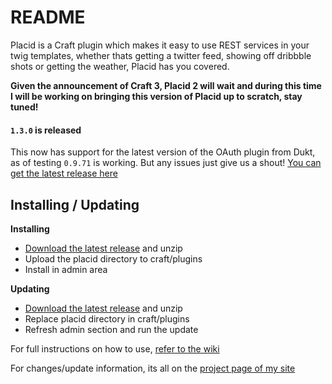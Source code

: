 # README

Placid is a Craft plugin which makes it easy to use REST services in your twig templates, whether thats getting a twitter feed, showing off dribbble shots or getting the weather, Placid has you covered.

**Given the announcement of Craft 3, Placid 2 will wait and during this time I will be working on bringing this version of Placid up to scratch, stay tuned!**

#### `1.3.0` is released
This now has support for the latest version of the OAuth plugin from Dukt, as of testing `0.9.71` is working. But any issues just give us a shout! [You can get the latest release here](https://github.com/alecritson/Placid/releases/tag/1.3.0)

## Installing / Updating

**Installing**
- [Download the latest release](https://github.com/alecritson/Placid/archive/v1.2.5.zip) and unzip
- Upload the placid directory to craft/plugins
- Install in admin area

**Updating**
- [Download the latest release](https://github.com/alecritson/Placid/archive/v1.2.5.zip) and unzip
- Replace placid directory in craft/plugins
- Refresh admin section and run the update

For full instructions on how to use, [refer to the wiki](https://github.com/alecritson/placid/wiki)

For changes/update information, its all on the [project page of my site](http://itsalec.co.uk/projects/placid)
